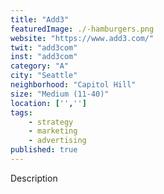 ```yaml
---
title: "Add3"
featuredImage: ./-hamburgers.png
website: "https://www.add3.com/"
twit: "add3com"
inst: "add3com"
category: "A"
city: "Seattle"
neighborhood: "Capitol Hill"
size: "Medium (11-40)"
location: ['','']
tags:
    - strategy
    - marketing
    - advertising
published: true
---
```


Description
